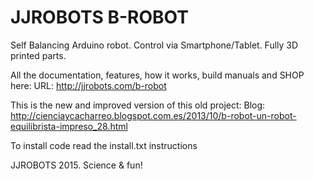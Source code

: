 JJROBOTS B-ROBOT
=================
Self Balancing Arduino robot. Control via Smartphone/Tablet. Fully 3D printed parts.

All the documentation, features, how it works, build manuals and SHOP here:
URL: http://jjrobots.com/b-robot

This is the new and improved version of this old project:
Blog: http://cienciaycacharreo.blogspot.com.es/2013/10/b-robot-un-robot-equilibrista-impreso_28.html

To install code read the install.txt instructions

JJROBOTS 2015. Science & fun!
       
      
